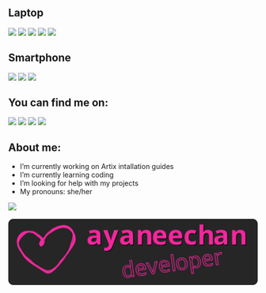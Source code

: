 ## Laptop
[![](https://img.shields.io/badge/Lenovo-Thinkpad-E42022?style=for-the-badge&logo=lenovo)](https://www.lenovo.com/)
[![](https://img.shields.io/badge/AMD-Ryzen%205%20Pro%202500U-ED1C24?style=for-the-badge&logo=amd)](https://www.amd.com/)
[![](https://img.shields.io/badge/OS-Artix%20linux-blue?style=for-the-badge&logo=artixlinux)](https://artixlinux.org/)
[![](https://img.shields.io/badge/Terminal-Alacritty-FF5F00?style=for-the-badge&logo=alacritty)](https://alacritty.org/)
[![](https://img.shields.io/badge/Shell-Bash-4EAA25?style=for-the-badge&logo=GNU%20Bash)](https://www.gnu.org/software/bash/)

## Smartphone
[![](https://img.shields.io/badge/Oneplus-8%20pro-F50514?style=for-the-badge&logo=oneplus)](https://www.oneplus.com/)
[![](https://img.shields.io/badge/OS-Lineage-167C80?style=for-the-badge&logo=lineageos)](https://lineageos.org/)
[![](https://img.shields.io/badge/Store-FDroid-1976D2?style=for-the-badge&logo=F-Droid)](https://f-droid.org/)

## You can find me on:

[![](https://img.shields.io/badge/Twitter-black?style=plastic&logo=twitter)](https://twitter.com/ayacoronachan)
[![](https://img.shields.io/badge/Mastodon-black?style=plastic&logo=mastodon)](https://mstdn.social/@ayaneechan)
[![](https://img.shields.io/badge/gmail-black?style=plastic&logo=gmail)](mailto:ayaartixlinux@gmail.com)
[![](https://img.shields.io/badge/xmpp-black?style=plastic&logo=xmpp)](xmpp:ayaneechan@jabber.de)

## About me:
- I’m currently working on Artix intallation guides
- I’m currently learning coding 
- I’m looking for help with my projects
- My pronouns: she/her </br>
 
[![](https://img.shields.io/badge/Buy%20me%20a-Coffee-FFDD00?style=flat&logo=Buy%20Me%20A%20Coffee)](https://www.buymeacoffee.com/ayaneechan)

<center><img src="ayaneechan.svg"></img></center>

